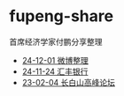 # fupeng-share

首席经济学家付鹏分享整理

- [24-12-01 微博整理](https://github.com/xuanxiao2013/fupeng-share/blob/main/2024/12-01.md)
- [24-11-24 汇丰银行](https://github.com/xuanxiao2013/fupeng-share/blob/main/2024/11-24.md)
- [23-02-04 长白山高峰论坛](https://github.com/xuanxiao2013/fupeng-share/blob/main/2023/02-04.md)

